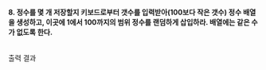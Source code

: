 #### 8. 정수를 몇 개 저장할지 키보드로부터 갯수를 입력받아(100보다 작은 갯수) 정수 배열을 생성하고, 이곳에 1에서 100까지의 범위 정수를 랜덤하게 삽입하라. 배열에는 같은 수가 없도록 한다.
```

```
출력 결과
```

```
